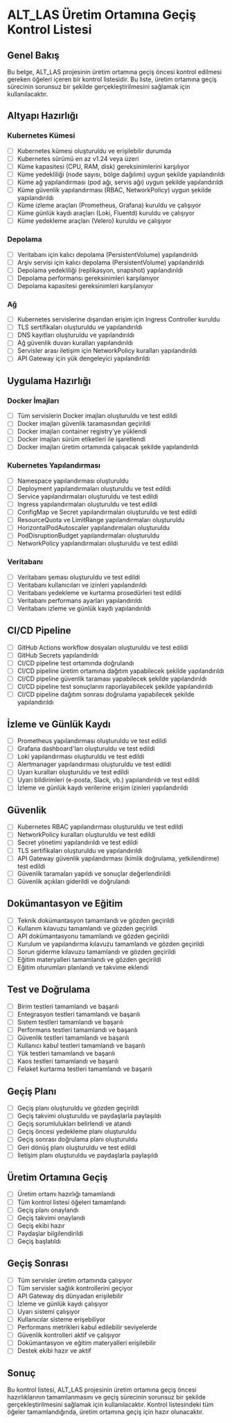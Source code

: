 # ALT_LAS Üretim Ortamına Geçiş Kontrol Listesi

## Genel Bakış

Bu belge, ALT_LAS projesinin üretim ortamına geçiş öncesi kontrol edilmesi gereken öğeleri içeren bir kontrol listesidir. Bu liste, üretim ortamına geçiş sürecinin sorunsuz bir şekilde gerçekleştirilmesini sağlamak için kullanılacaktır.

## Altyapı Hazırlığı

### Kubernetes Kümesi

- [ ] Kubernetes kümesi oluşturuldu ve erişilebilir durumda
- [ ] Kubernetes sürümü en az v1.24 veya üzeri
- [ ] Küme kapasitesi (CPU, RAM, disk) gereksinimlerini karşılıyor
- [ ] Küme yedekliliği (node sayısı, bölge dağılımı) uygun şekilde yapılandırıldı
- [ ] Küme ağ yapılandırması (pod ağı, servis ağı) uygun şekilde yapılandırıldı
- [ ] Küme güvenlik yapılandırması (RBAC, NetworkPolicy) uygun şekilde yapılandırıldı
- [ ] Küme izleme araçları (Prometheus, Grafana) kuruldu ve çalışıyor
- [ ] Küme günlük kaydı araçları (Loki, Fluentd) kuruldu ve çalışıyor
- [ ] Küme yedekleme araçları (Velero) kuruldu ve çalışıyor

### Depolama

- [ ] Veritabanı için kalıcı depolama (PersistentVolume) yapılandırıldı
- [ ] Arşiv servisi için kalıcı depolama (PersistentVolume) yapılandırıldı
- [ ] Depolama yedekliliği (replikasyon, snapshot) yapılandırıldı
- [ ] Depolama performansı gereksinimleri karşılanıyor
- [ ] Depolama kapasitesi gereksinimleri karşılanıyor

### Ağ

- [ ] Kubernetes servislerine dışarıdan erişim için Ingress Controller kuruldu
- [ ] TLS sertifikaları oluşturuldu ve yapılandırıldı
- [ ] DNS kayıtları oluşturuldu ve yapılandırıldı
- [ ] Ağ güvenlik duvarı kuralları yapılandırıldı
- [ ] Servisler arası iletişim için NetworkPolicy kuralları yapılandırıldı
- [ ] API Gateway için yük dengeleyici yapılandırıldı

## Uygulama Hazırlığı

### Docker İmajları

- [ ] Tüm servislerin Docker imajları oluşturuldu ve test edildi
- [ ] Docker imajları güvenlik taramasından geçirildi
- [ ] Docker imajları container registry'ye yüklendi
- [ ] Docker imajları sürüm etiketleri ile işaretlendi
- [ ] Docker imajları üretim ortamında çalışacak şekilde yapılandırıldı

### Kubernetes Yapılandırması

- [ ] Namespace yapılandırması oluşturuldu
- [ ] Deployment yapılandırmaları oluşturuldu ve test edildi
- [ ] Service yapılandırmaları oluşturuldu ve test edildi
- [ ] Ingress yapılandırmaları oluşturuldu ve test edildi
- [ ] ConfigMap ve Secret yapılandırmaları oluşturuldu ve test edildi
- [ ] ResourceQuota ve LimitRange yapılandırmaları oluşturuldu
- [ ] HorizontalPodAutoscaler yapılandırmaları oluşturuldu
- [ ] PodDisruptionBudget yapılandırmaları oluşturuldu
- [ ] NetworkPolicy yapılandırmaları oluşturuldu ve test edildi

### Veritabanı

- [ ] Veritabanı şeması oluşturuldu ve test edildi
- [ ] Veritabanı kullanıcıları ve izinleri yapılandırıldı
- [ ] Veritabanı yedekleme ve kurtarma prosedürleri test edildi
- [ ] Veritabanı performans ayarları yapılandırıldı
- [ ] Veritabanı izleme ve günlük kaydı yapılandırıldı

## CI/CD Pipeline

- [ ] GitHub Actions workflow dosyaları oluşturuldu ve test edildi
- [ ] GitHub Secrets yapılandırıldı
- [ ] CI/CD pipeline test ortamında doğrulandı
- [ ] CI/CD pipeline üretim ortamına dağıtım yapabilecek şekilde yapılandırıldı
- [ ] CI/CD pipeline güvenlik taraması yapabilecek şekilde yapılandırıldı
- [ ] CI/CD pipeline test sonuçlarını raporlayabilecek şekilde yapılandırıldı
- [ ] CI/CD pipeline dağıtım sonrası doğrulama yapabilecek şekilde yapılandırıldı

## İzleme ve Günlük Kaydı

- [ ] Prometheus yapılandırması oluşturuldu ve test edildi
- [ ] Grafana dashboard'ları oluşturuldu ve test edildi
- [ ] Loki yapılandırması oluşturuldu ve test edildi
- [ ] Alertmanager yapılandırması oluşturuldu ve test edildi
- [ ] Uyarı kuralları oluşturuldu ve test edildi
- [ ] Uyarı bildirimleri (e-posta, Slack, vb.) yapılandırıldı ve test edildi
- [ ] İzleme ve günlük kaydı verilerine erişim izinleri yapılandırıldı

## Güvenlik

- [ ] Kubernetes RBAC yapılandırması oluşturuldu ve test edildi
- [ ] NetworkPolicy kuralları oluşturuldu ve test edildi
- [ ] Secret yönetimi yapılandırıldı ve test edildi
- [ ] TLS sertifikaları oluşturuldu ve yapılandırıldı
- [ ] API Gateway güvenlik yapılandırması (kimlik doğrulama, yetkilendirme) test edildi
- [ ] Güvenlik taramaları yapıldı ve sonuçlar değerlendirildi
- [ ] Güvenlik açıkları giderildi ve doğrulandı

## Dokümantasyon ve Eğitim

- [ ] Teknik dokümantasyon tamamlandı ve gözden geçirildi
- [ ] Kullanım kılavuzu tamamlandı ve gözden geçirildi
- [ ] API dokümantasyonu tamamlandı ve gözden geçirildi
- [ ] Kurulum ve yapılandırma kılavuzu tamamlandı ve gözden geçirildi
- [ ] Sorun giderme kılavuzu tamamlandı ve gözden geçirildi
- [ ] Eğitim materyalleri tamamlandı ve gözden geçirildi
- [ ] Eğitim oturumları planlandı ve takvime eklendi

## Test ve Doğrulama

- [ ] Birim testleri tamamlandı ve başarılı
- [ ] Entegrasyon testleri tamamlandı ve başarılı
- [ ] Sistem testleri tamamlandı ve başarılı
- [ ] Performans testleri tamamlandı ve başarılı
- [ ] Güvenlik testleri tamamlandı ve başarılı
- [ ] Kullanıcı kabul testleri tamamlandı ve başarılı
- [ ] Yük testleri tamamlandı ve başarılı
- [ ] Kaos testleri tamamlandı ve başarılı
- [ ] Felaket kurtarma testleri tamamlandı ve başarılı

## Geçiş Planı

- [ ] Geçiş planı oluşturuldu ve gözden geçirildi
- [ ] Geçiş takvimi oluşturuldu ve paydaşlarla paylaşıldı
- [ ] Geçiş sorumlulukları belirlendi ve atandı
- [ ] Geçiş öncesi yedekleme planı oluşturuldu
- [ ] Geçiş sonrası doğrulama planı oluşturuldu
- [ ] Geri dönüş planı oluşturuldu ve test edildi
- [ ] İletişim planı oluşturuldu ve paydaşlarla paylaşıldı

## Üretim Ortamına Geçiş

- [ ] Üretim ortamı hazırlığı tamamlandı
- [ ] Tüm kontrol listesi öğeleri tamamlandı
- [ ] Geçiş planı onaylandı
- [ ] Geçiş takvimi onaylandı
- [ ] Geçiş ekibi hazır
- [ ] Paydaşlar bilgilendirildi
- [ ] Geçiş başlatıldı

## Geçiş Sonrası

- [ ] Tüm servisler üretim ortamında çalışıyor
- [ ] Tüm servisler sağlık kontrollerini geçiyor
- [ ] API Gateway dış dünyadan erişilebilir
- [ ] İzleme ve günlük kaydı çalışıyor
- [ ] Uyarı sistemi çalışıyor
- [ ] Kullanıcılar sisteme erişebiliyor
- [ ] Performans metrikleri kabul edilebilir seviyelerde
- [ ] Güvenlik kontrolleri aktif ve çalışıyor
- [ ] Dokümantasyon ve eğitim materyalleri erişilebilir
- [ ] Destek ekibi hazır ve aktif

## Sonuç

Bu kontrol listesi, ALT_LAS projesinin üretim ortamına geçiş öncesi hazırlıklarının tamamlanmasını ve geçiş sürecinin sorunsuz bir şekilde gerçekleştirilmesini sağlamak için kullanılacaktır. Kontrol listesindeki tüm öğeler tamamlandığında, üretim ortamına geçiş için hazır olunacaktır.
